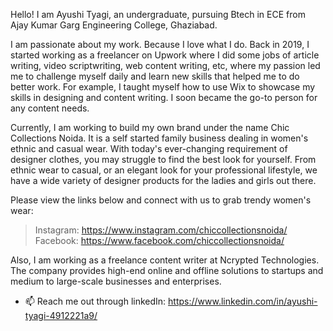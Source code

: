 Hello!
I am Ayushi Tyagi, an undergraduate, pursuing Btech in ECE from Ajay Kumar Garg Engineering College, Ghaziabad.

I am passionate about my work. Because I love what I do.
Back in 2019, I started working as a freelancer on Upwork where I did some jobs of article writing, video scriptwriting, web content writing, etc, where my passion led me to challenge myself daily and learn new skills that helped me to do better work. For example, I taught myself how to use Wix to showcase my skills in designing and content writing. I soon became the go-to person for any content needs.

Currently, I am working to build my own brand under the name Chic Collections Noida. It is a self started family business dealing in women's ethnic and casual wear. With today's ever-changing requirement of designer clothes, you may struggle to find the best look for yourself. From ethnic wear to casual, or an elegant look for your professional lifestyle, we have a wide variety of designer products for the ladies and girls out there.

Please view the links below and connect with us to grab trendy women's wear:

> Instagram: https://www.instagram.com/chiccollectionsnoida/
> Facebook: https://www.facebook.com/chiccollectionsnoida/

Also, I am working as a freelance content writer at Ncrypted Technologies. The company provides high-end online and offline solutions to startups and medium to large-scale businesses and enterprises.

- 📫 Reach me out through linkedIn: https://www.linkedin.com/in/ayushi-tyagi-4912221a9/

<!---
Ayushi2422-tech/Ayushi2422-tech is a ✨ special ✨ repository because its `README.md` (this file) appears on your GitHub profile.
You can click the Preview link to take a look at your changes.
--->
